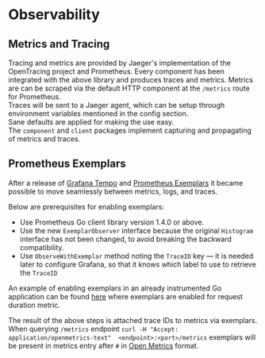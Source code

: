 # Observability

## Metrics and Tracing

Tracing and metrics are provided by Jaeger's implementation of the OpenTracing project and Prometheus.
Every component has been integrated with the above library and produces traces and metrics.
Metrics are can be scraped via the default HTTP component at the `/metrics` route for Prometheus.  
Traces will be sent to a Jaeger agent, which can be setup through environment variables mentioned in the config section.    
Sane defaults are applied for making the use easy.  
The `component` and `client` packages implement capturing and propagating of metrics and traces.

## Prometheus Exemplars

After a release of [Grafana Tempo](https://grafana.com/oss/tempo/) and 
[Prometheus Exemplars](https://grafana.com/docs/grafana/latest/basics/exemplars/)
it became possible to move seamlessly between metrics, logs, and traces.

Below are prerequisites for enabling exemplars:

- Use Prometheus Go client library version 1.4.0 or above.
- Use the new `ExemplarObserver` interface because the original `Histogram` interface has not been changed, 
  to avoid breaking the backward compatibility.
- Use `ObserveWithExemplar` method noting the `TraceID` key — it is needed later to configure Grafana, 
  so that it knows which label to use to retrieve the `TraceID`
  
An example of enabling exemplars in an already instrumented Go application can be found [here](../client/http/http.go)
where exemplars are enabled for request duration metric.

The result of the above steps is attached trace IDs to metrics via exemplars.
When querying `/metrics` endpoint `curl -H "Accept: application/openmetrics-text"  <endpoint>:<port>/metrics`
exemplars will be present in metrics entry after `#` in [Open Metrics](https://github.com/OpenObservability/OpenMetrics/blob/main/specification/OpenMetrics.md#exemplars-1) format.
